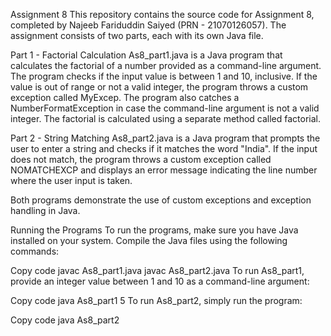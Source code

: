 
Assignment 8
This repository contains the source code for Assignment 8, completed by Najeeb Fariduddin Saiyed (PRN - 21070126057). The assignment consists of two parts, each with its own Java file.

Part 1 - Factorial Calculation
As8_part1.java is a Java program that calculates the factorial of a number provided as a command-line argument. The program checks if the input value is between 1 and 10, inclusive. If the value is out of range or not a valid integer, the program throws a custom exception called MyExcep. The program also catches a NumberFormatException in case the command-line argument is not a valid integer. The factorial is calculated using a separate method called factorial.

Part 2 - String Matching
As8_part2.java is a Java program that prompts the user to enter a string and checks if it matches the word "India". If the input does not match, the program throws a custom exception called NOMATCHEXCP and displays an error message indicating the line number where the user input is taken.

Both programs demonstrate the use of custom exceptions and exception handling in Java.

Running the Programs
To run the programs, make sure you have Java installed on your system. Compile the Java files using the following commands:

Copy code
javac As8_part1.java
javac As8_part2.java
To run As8_part1, provide an integer value between 1 and 10 as a command-line argument:

Copy code
java As8_part1 5
To run As8_part2, simply run the program:

Copy code
java As8_part2
